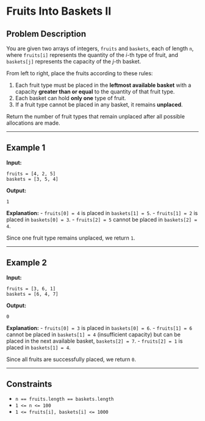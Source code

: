 # Fruits Into Baskets II

## Problem Description

You are given two arrays of integers, `fruits` and `baskets`, each of
length `n`, where `fruits[i]` represents the quantity of the *i*-th type
of fruit, and `baskets[j]` represents the capacity of the *j*-th basket.

From left to right, place the fruits according to these rules:

1.  Each fruit type must be placed in the **leftmost available basket**
    with a capacity **greater than or equal** to the quantity of that
    fruit type.
2.  Each basket can hold **only one** type of fruit.
3.  If a fruit type cannot be placed in any basket, it remains
    **unplaced**.

Return the number of fruit types that remain unplaced after all possible
allocations are made.

------------------------------------------------------------------------

## Example 1

**Input:**

    fruits = [4, 2, 5]
    baskets = [3, 5, 4]

**Output:**

    1

**Explanation:** - `fruits[0] = 4` is placed in `baskets[1] = 5`. -
`fruits[1] = 2` is placed in `baskets[0] = 3`. - `fruits[2] = 5` cannot
be placed in `baskets[2] = 4`.

Since one fruit type remains unplaced, we return `1`.

------------------------------------------------------------------------

## Example 2

**Input:**

    fruits = [3, 6, 1]
    baskets = [6, 4, 7]

**Output:**

    0

**Explanation:** - `fruits[0] = 3` is placed in `baskets[0] = 6`. -
`fruits[1] = 6` cannot be placed in `baskets[1] = 4` (insufficient
capacity) but can be placed in the next available basket,
`baskets[2] = 7`. - `fruits[2] = 1` is placed in `baskets[1] = 4`.

Since all fruits are successfully placed, we return `0`.

------------------------------------------------------------------------

## Constraints

-   `n == fruits.length == baskets.length`
-   `1 <= n <= 100`
-   `1 <= fruits[i], baskets[i] <= 1000`
